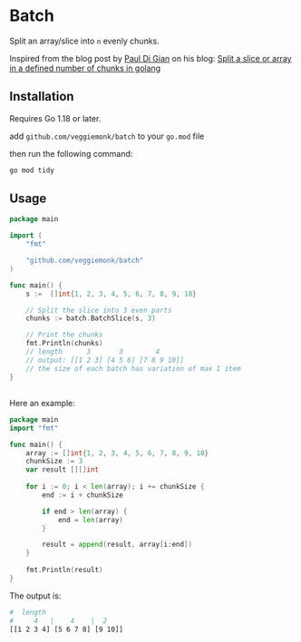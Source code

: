 # Batch

Split an array/slice into `n` evenly chunks.

Inspired from the blog post by [Paul Di Gian](https://github.com/PaulDiGian) on his blog:
[Split a slice or array in a defined number of chunks in golang](https://pauldigian.com/split-a-slice-or-array-in-a-defined-number-of-chunks-in-golang-but-any-language-really)

## Installation

Requires Go 1.18 or later.

add `github.com/veggiemonk/batch` to your `go.mod` file

then run the following command:

```bash
go mod tidy
```

## Usage

```go
package main

import (
	"fmt"

	"github.com/veggiemonk/batch"
)

func main() {
    s :=  []int{1, 2, 3, 4, 5, 6, 7, 8, 9, 10}

    // Split the slice into 3 even parts
    chunks := batch.BatchSlice(s, 3)

    // Print the chunks
    fmt.Println(chunks)
    // length      3       3        4
    // output: [[1 2 3] [4 5 6] [7 8 9 10]]
    // the size of each batch has variation of max 1 item
}
```

## 


Here an example:

```go
package main
import "fmt"

func main() {
	array := []int{1, 2, 3, 4, 5, 6, 7, 8, 9, 10}
	chunkSize := 3
    var result [][]int
	
	for i := 0; i < len(array); i += chunkSize {
		end := i + chunkSize

		if end > len(array) {
			end = len(array)
		}

		result = append(result, array[i:end])
	}
	
	fmt.Println(result)
}
```

The output is:

```bash
#  length 
#     4   |    4    |  2
[[1 2 3 4] [5 6 7 8] [9 10]]
```



[//]: # (can be played with here: https://go.dev/play/p/-ULiql4tOTc)

